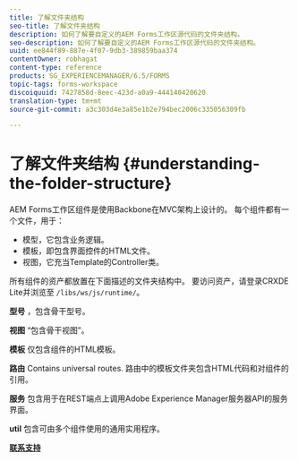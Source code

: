 ```yaml
---
title: 了解文件夹结构
seo-title: 了解文件夹结构
description: 如何了解要自定义的AEM Forms工作区源代码的文件夹结构。
seo-description: 如何了解要自定义的AEM Forms工作区源代码的文件夹结构。
uuid: ee844f89-887e-4f07-9db3-389859baa374
contentOwner: robhagat
content-type: reference
products: SG_EXPERIENCEMANAGER/6.5/FORMS
topic-tags: forms-workspace
discoiquuid: 7427858d-8eec-423d-a0a9-444140420620
translation-type: tm+mt
source-git-commit: a3c303d4e3a85e1b2e794bec2006c335056309fb

---
```



# 了解文件夹结构 {#understanding-the-folder-structure}

AEM Forms工作区组件是使用Backbone在MVC架构上设计的。 每个组件都有一个文件，用于：

* 模型，它包含业务逻辑。
* 模板，即包含界面控件的HTML文件。
* 视图，它充当Template的Controller类。

所有组件的资产都放置在下面描述的文件夹结构中。 要访问资产，请登录CRXDE Lite并浏览至 `/libs/ws/js/runtime/`。

**型号** ，包含骨干型号。

**视图** “包含骨干视图”。

**模板** 仅包含组件的HTML模板。

**路由** Contains universal routes. 路由中的模板文件夹包含HTML代码和对组件的引用。

**服务** 包含用于在REST端点上调用Adobe Experience Manager服务器API的服务界面。

**util** 包含可由多个组件使用的通用实用程序。

**[联系支持](https://www.adobe.com/account/sign-in.supportportal.html)**
